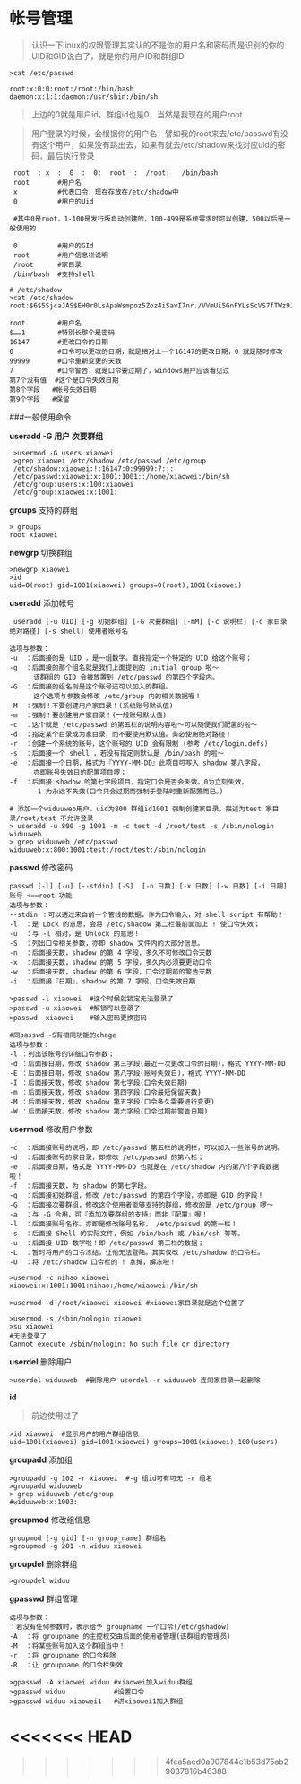 帐号管理
===

>认识一下linux的权限管理其实认的不是你的用户名和密码而是识别的你的UID和GID说白了，就是你的用户ID和群组ID

	>cat /etc/passwd
	
	root:x:0:0:root:/root:/bin/bash
	daemon:x:1:1:daemon:/usr/sbin:/bin/sh

>上边的0就是用户id，群组id也是0，当然是我现在的用户root

>用户登录的时候，会根据你的用户名，譬如我的root来去/etc/passwd有没有这个用户，如果没有跳出去，如果有就去/etc/shadow来找对应uid的密码，最后执行登录

	
	 root  : x  :  0  :  0:  root  :  /root:   /bin/bash
     root    	#用户名
	 x       	#代表口令，现在存放在/etc/shadow中
	 0       	#用户的Uid
	 
	 #其中0是root，1-100是发行版自动创建的，100-499是系统需求时可以创建，500以后是一般使用的
	
	 0       	#用户的GId
	 root    	#用户信息栏说明
	 /root   	#家目录
	 /bin/bash  #支持shell

	# /etc/shadow
	>cat /etc/shadow
	root:$6$5SjcaJAS$EH0r0LsApaWsmpoz5Zoz4iSavI7nr./VVmUi5GnFYLsScVS7fTWz9JK7E8..bNajM7jV2qBBn9fck5oiGzx0N1:16147:0:99999:7:::  

	root 		#用户名
	$……1		#特别长那个是密码
	16147		#更改口令的日期
	0			#口令可以更改的日期，就是相对上一个16147的更改日期，0 就是随时修改
	99999		#口令重新变更的天数
	7			#口令警告，就是口令要过期了，windows用户应该看见过
	第7个没有值	#这个是口令失效日期
	第8个字段	#帐号失效日期
	第9个字段	#保留

	
###一般使用命令
	
**useradd -G 用户 次要群组**

	 >usermod -G users xiaowei
	 >grep xiaowei /etc/shadow /etc/passwd /etc/group
	 /etc/shadow:xiaowei:!:16147:0:99999:7:::
	 /etc/passwd:xiaowei:x:1001:1001::/home/xiaowei:/bin/sh
	 /etc/group:users:x:100:xiaowei
	 /etc/group:xiaowei:x:1001:

**groups** 支持的群组

	> groups
	root xiaowei

**newgrp** 切换群组

	>newgrp xiaowei
	>id
	uid=0(root) gid=1001(xiaowei) groups=0(root),1001(xiaowei)

**useradd** 添加帐号

	 useradd [-u UID] [-g 初始群组] [-G 次要群组] [-mM] [-c 说明栏] [-d 家目录绝对路径] [-s shell] 使用者账号名
	
	选项与参数：
	-u  ：后面接的是 UID ，是一组数字。直接指定一个特定的 UID 给这个账号；
	-g  ：后面接的那个组名就是我们上面提到的 initial group 啦～
	      该群组的 GID 会被放置到 /etc/passwd 的第四个字段内。
	-G  ：后面接的组名则是这个账号还可以加入的群组。
	      这个选项与参数会修改 /etc/group 内的相关数据喔！
	-M  ：强制！不要创建用户家目录！(系统账号默认值)
	-m  ：强制！要创建用户家目录！(一般账号默认值)
	-c  ：这个就是 /etc/passwd 的第五栏的说明内容啦～可以随便我们配置的啦～
	-d  ：指定某个目录成为家目录，而不要使用默认值。务必使用绝对路径！
	-r  ：创建一个系统的账号，这个账号的 UID 会有限制 (参考 /etc/login.defs)
	-s  ：后面接一个 shell ，若没有指定则默认是 /bin/bash 的啦～
	-e  ：后面接一个日期，格式为『YYYY-MM-DD』此项目可写入 shadow 第八字段，
	      亦即账号失效日的配置项目啰；
	-f  ：后面接 shadow 的第七字段项目，指定口令是否会失效。0为立刻失效，
	      -1 为永远不失效(口令只会过期而强制于登陆时重新配置而已。)
	
	# 添加一个widuuweb用户，uid为800 群组id1001 强制创建家目录，描述为test 家目录/root/test 不允许登录
	> useradd -u 800 -g 1001 -m -c test -d /root/test -s /sbin/nologin widuuweb
	> grep widuuweb /etc/passwd
	widuuweb:x:800:1001:test:/root/test:/sbin/nologin

**passwd** 修改密码

	passwd [-l] [-u] [--stdin] [-S]  [-n 日数] [-x 日数] [-w 日数] [-i 日期] 账号 <==root 功能
	选项与参数：
	--stdin ：可以透过来自前一个管线的数据，作为口令输入，对 shell script 有帮助！
	-l  ：是 Lock 的意思，会将 /etc/shadow 第二栏最前面加上 ! 使口令失效；
	-u  ：与 -l 相对，是 Unlock 的意思！
	-S  ：列出口令相关参数，亦即 shadow 文件内的大部分信息。
	-n  ：后面接天数，shadow 的第 4 字段，多久不可修改口令天数
	-x  ：后面接天数，shadow 的第 5 字段，多久内必须要更动口令
	-w  ：后面接天数，shadow 的第 6 字段，口令过期前的警告天数
	-i  ：后面接『日期』，shadow 的第 7 字段，口令失效日期
	
	>passwd -l xiaowei  #这个时候就锁定无法登录了
	>passwd -u xiaowei  #解锁可以登录了
	>passwd  xiaowei    #输入密码更换密码
	
	#同passwd -S有相同功能的chage
	选项与参数：
	-l ：列出该账号的详细口令参数；
	-d ：后面接日期，修改 shadow 第三字段(最近一次更改口令的日期)，格式 YYYY-MM-DD
	-E ：后面接日期，修改 shadow 第八字段(账号失效日)，格式 YYYY-MM-DD
	-I ：后面接天数，修改 shadow 第七字段(口令失效日期)
	-m ：后面接天数，修改 shadow 第四字段(口令最短保留天数)
	-M ：后面接天数，修改 shadow 第五字段(口令多久需要进行变更)
	-W ：后面接天数，修改 shadow 第六字段(口令过期前警告日期)

**usermod** 修改用户参数

	-c  ：后面接账号的说明，即 /etc/passwd 第五栏的说明栏，可以加入一些账号的说明。
	-d  ：后面接账号的家目录，即修改 /etc/passwd 的第六栏；
	-e  ：后面接日期，格式是 YYYY-MM-DD 也就是在 /etc/shadow 内的第八个字段数据啦！
	-f  ：后面接天数，为 shadow 的第七字段。
	-g  ：后面接初始群组，修改 /etc/passwd 的第四个字段，亦即是 GID 的字段！
	-G  ：后面接次要群组，修改这个使用者能够支持的群组，修改的是 /etc/group 啰～
	-a  ：与 -G 合用，可『添加次要群组的支持』而非『配置』喔！
	-l  ：后面接账号名称。亦即是修改账号名称， /etc/passwd 的第一栏！
	-s  ：后面接 Shell 的实际文件，例如 /bin/bash 或 /bin/csh 等等。
	-u  ：后面接 UID 数字啦！即 /etc/passwd 第三栏的数据；
	-L  ：暂时将用户的口令冻结，让他无法登陆。其实仅改 /etc/shadow 的口令栏。
	-U  ：将 /etc/shadow 口令栏的 ! 拿掉，解冻啦！

	>usermod -c nihao xiaowei 
	xiaowei:x:1001:1001:nihao:/home/xiaowei:/bin/sh

	>usermod -d /root/xiaowei xiaowei #xiaowei家目录就是这个位置了
	
	>usermod -s /sbin/nologin xiaowei
	>su xiaowei
	#无法登录了
	Cannot execute /sbin/nologin: No such file or directory

**userdel** 删除用户
	
	>userdel widuuweb  #删除用户 userdel -r widuuweb 连同家目录一起删除
	
**id**

>前边使用过了

	>id xiaowei  #显示用户的用户群组信息
	uid=1001(xiaowei) gid=1001(xiaowei) groups=1001(xiaowei),100(users)

**groupadd** 添加组

	>groupadd -g 102 -r xiaowei  #-g 组id可有可无 -r 组名
	>groupadd widuuweb
	> grep widuuweb /etc/group
	#widuuweb:x:1003:

**groupmod** 修改组信息
	
	groupmod [-g gid] [-n group_name] 群组名
	>groupmod -g 201 -n widuu xiaowei 

**groupdel** 删除群组
	
	>groupdel widuu
	
**gpasswd** 群组管理

	选项与参数：
    ：若没有任何参数时，表示给予 groupname 一个口令(/etc/gshadow)
	-A  ：将 groupname 的主控权交由后面的使用者管理(该群组的管理员)
	-M  ：将某些账号加入这个群组当中！
	-r  ：将 groupname 的口令移除
	-R  ：让 groupname 的口令栏失效

	>gpasswd -A xiaowei widuu #xiaowei加入widuu群组
	>gpasswd widuu            #设置口令 
	>gpasswd widuu xiaowei1   #讲xiaowei1加入群组
<<<<<<< HEAD
=======
	


>>>>>>> 4fea5aed0a907844e1b53d75ab29037816b46388

